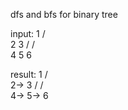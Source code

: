 dfs and bfs for binary tree

input:
 	 1
    / \
   2   3
  /   / \
 4   5   6

result:
     1
    / \
   2-> 3
  /   / \
 4-> 5-> 6